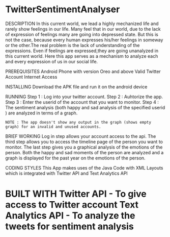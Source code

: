 # TwitterSentimentAnalyser

DESCRIPTION
In this current world, we lead a highly mechanized life and rarely show  feelings in our life. Many feel that in our world, due to the lack of expression of feelings  many are going into depressed state. But this is not the case, because every  human expresses his/her feelings in someway or the other.The real problem is the lack of understanding of the expressions. Even if feelings are expressed,they are going unanalyzed in this current world. Here this app serves as a mechanism to analyze each and every expression of us in our social life.

PREREQUISITES
	Android Phone with version Oreo and above
	Valid Twitter Account
	Internet Access

INSTALLING 
	Download the APK file and run it on the android device 

RUNNING 
	Step 1 : Log into your twitter account.
	Step 2 : Auhtorize the app. 
	Step 3 : Enter the userid of the account that you want to monitor.
	Step 4 : The sentiment analysis (both happy and sad analysis of the specified userid ) are analyzed in terms of a graph.
	
	NOTE : The app doesn't show any output in the graph (shows empty graph) for an invalid and unused accounts.


BRIEF WORKING 
	Log in step allows your account access to the api.
		The third step allows you to access the timeline page of the person you want to monitor.
		The last step gives you a graphical analysis of the emotions of the person. Both the happy and sad moments of the person are analyzed and a graph is displayed for the past year on the emotions of the person.

CODING STYLES
	This App makes uses of the Java Code with XML Layouts which is integrated with Twitter API and Text Analytics API 

BUILT WITH
	Twitter API - To give access to Twitter account
	Text Analytics API - To analyze the tweets for sentiment analysis 
=======
